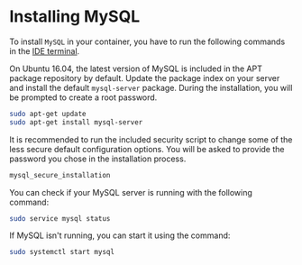 # Installing MySQL

To install <code>MySQL</code> in your container, you have to run the following commands in the [IDE terminal](/editor/introduction/how-to-access).

On Ubuntu 16.04, the latest version of MySQL is included in the APT package repository by default. Update the package index on your server and install the default <code>mysql-server</code> package. During the installation, you will be prompted to create a root password.

```sh
sudo apt-get update
sudo apt-get install mysql-server
```

It is recommended to run the included security script to change some of the less secure default configuration options. You will be asked to provide the password you chose in the installation process.

```sh
mysql_secure_installation
```

You can check if your MySQL server is running with the following command:

```sh
sudo service mysql status
```

If MySQL isn't running, you can start it using the command:

```sh
sudo systemctl start mysql
```
